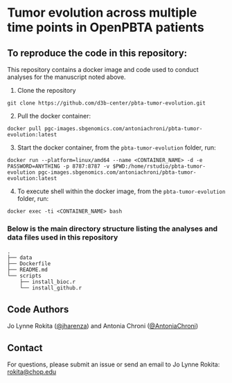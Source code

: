 # Tumor evolution across multiple time points in OpenPBTA patients


## To reproduce the code in this repository:
This repository contains a docker image and code used to conduct analyses for the manuscript noted above.

1. Clone the repository
```
git clone https://github.com/d3b-center/pbta-tumor-evolution.git
```

2. Pull the docker container:
```
docker pull pgc-images.sbgenomics.com/antoniachroni/pbta-tumor-evolution:latest
```

3. Start the docker container, from the `pbta-tumor-evolution` folder, run:
```
docker run --platform=linux/amd64 --name <CONTAINER_NAME> -d -e PASSWORD=ANYTHING -p 8787:8787 -v $PWD:/home/rstudio/pbta-tumor-evolution pgc-images.sbgenomics.com/antoniachroni/pbta-tumor-evolution:latest
```

4. To execute shell within the docker image, from the `pbta-tumor-evolution` folder, run:
```
docker exec -ti <CONTAINER_NAME> bash
```


### Below is the main directory structure listing the analyses and data files used in this repository

```
.
├── data
├── Dockerfile
├── README.md
└── scripts
    ├── install_bioc.r
    └── install_github.r
```


## Code Authors

Jo Lynne Rokita ([@jharenza](https://github.com/jharenza)) and Antonia Chroni ([@AntoniaChroni](https://github.com/AntoniaChroni))

## Contact

For questions, please submit an issue or send an email to Jo Lynne Rokita: rokita@chop.edu
